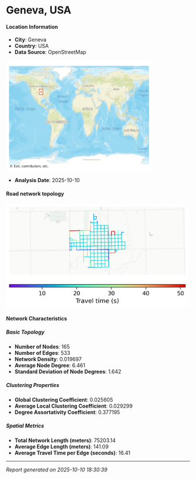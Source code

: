 # Geneva, USA

#### Location Information

- **City**: Geneva
- **Country**: USA
- **Data Source**: OpenStreetMap
<img src="Geneva_location.png" alt="Geneva Location Map" width="400" />

- **Analysis Date**: 2025-10-10

#### Road network topology

<img src="Geneva_network_map.png" alt="Geneva Road Network Map" width="500"/>

#### Network Characteristics

##### Basic Topology

- **Number of Nodes**: 165
- **Number of Edges**: 533
- **Network Density**: 0.019697
- **Average Node Degree**: 6.461
- **Standard Deviation of Node Degrees**: 1.642

##### Clustering Properties

- **Global Clustering Coefficient**: 0.025605
- **Average Local Clustering Coefficient**: 0.029299
- **Degree Assortativity Coefficient**: 0.377195

##### Spatial Metrics

- **Total Network Length (meters)**: 75203.14
- **Average Edge Length (meters)**: 141.09
- **Average Travel Time per Edge (seconds)**: 16.41

---
*Report generated on 2025-10-10 18:30:39*
